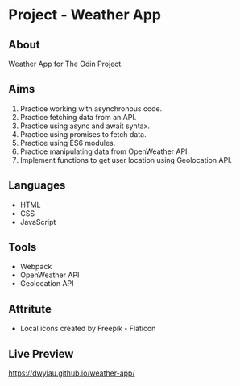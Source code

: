 # Project - Weather App

## About

Weather App for The Odin Project.

## Aims

1. Practice working with asynchronous code.
2. Practice fetching data from an API.
3. Practice using async and await syntax.
4. Practice using promises to fetch data.
5. Practice using ES6 modules.
6. Practice manipulating data from OpenWeather API.
7. Implement functions to get user location using Geolocation API.

## Languages

- HTML
- CSS
- JavaScript

## Tools

- Webpack
- OpenWeather API
- Geolocation API

## Attritute

- Local icons created by Freepik - Flaticon

## Live Preview

https://dwylau.github.io/weather-app/
